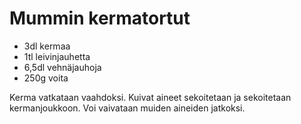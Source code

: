 Mummin kermatortut
==================

+ 3dl kermaa
+ 1tl leivinjauhetta
+ 6,5dl vehnäjauhoja
+ 250g voita

Kerma vatkataan vaahdoksi. Kuivat aineet sekoitetaan ja sekoitetaan kermanjoukkoon.
Voi vaivataan muiden aineiden jatkoksi.